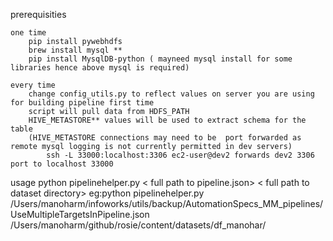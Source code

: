 prerequisities

    one time
        pip install pywebhdfs
        brew install mysql **
        pip install MysqlDB-python ( mayneed mysql install for some libraries hence above mysql is required)

    every time
        change config_utils.py to reflect values on server you are using for building pipeline first time
        script will pull data from HDFS_PATH
        HIVE_METASTORE** values will be used to extract schema for the table
        (HIVE_METASTORE connections may need to be  port forwarded as remote mysql logging is not currently permitted in dev servers)
            ssh -L 33000:localhost:3306 ec2-user@dev2 forwards dev2 3306 port to localhost 33000


   usage
     python pipelinehelper.py < full path to pipeline.json> < full path to dataset directory>
     eg:python pipelinehelper.py /Users/manoharm/infoworks/utils/backup/AutomationSpecs_MM_pipelines/UseMultipleTargetsInPipeline.json /Users/manoharm/github/rosie/content/datasets/df_manohar/
